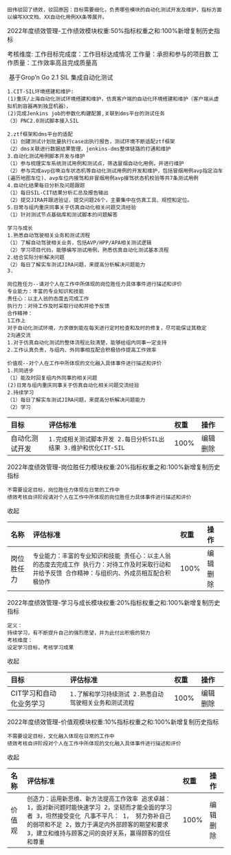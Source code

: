 

```
田伟驳回了绩效，驳回原因：目标需要细化，负责哪些模块的自动化测试开发及维护，指标方面以编写XX文档、XX自动化用例XX条等展开。
```

2022年度绩效管理-工作绩效模块权重:50%指标权重之和:100%新增复制历史指标

考核维度:
工作目标完成度：工作目标达成情况
工作量：承担和参与的项目数
工作质量：工作效率高且完成质量高

​	基于Grop’n Go 2.1 SIL 集成自动化测试

```
1.CIT-SIL环境搭建和维护:
(1)重庆/上海自动化测试环境搭建和维护，仿真客户端的自动化环境搭建和维护（客户端从虚拟机到容器再到独显机器），
(2)完成Jenkins job的参数化构建配置,关联到dms平台的测试任务
（3）PNC2.0测试脚本接入SIL

2.ztf框架和dms平台的适配
（1）创建测试计划批量执行case出执行报告，测试环境不断适配ztf框架
（2）dms关联进行数据结果管理，jenkins-dms整体链路的打通和维护
3.自动化测试用例脚本开发与维护
（1）参与梳理实车系统测试用例和测试点，筛选冒烟自动化用例，并进行维护
（2）参与完成avp召唤泊车状态机等自动化测试用例的开发和维护，包括冒烟用例avp指定泊车(遍历地图车位)、avp车位内接驾和非冒烟用例avp接驾状态机校验等共7条测试用例
4.自动化结果每日分析及问题跟踪
（1）每日SIL-CIT结果分析汇总及报告输出
（2）提交JIRA并跟进验证，提交问题26个，主要集中在仿真工具、规控和定位。
5.日常与组内重庆同事关于仿真自动化相关问题交流经验
（1）针对测试节点基础库和测试脚本的问题解答
```

```
学习与成长
1.熟悉自动驾驶相关业务和测试流程
（1）了解自动驾驶相关业务，包括AVP/HPP/APA相关测试逻辑
（2）学习项目代码，能够编写测试用例，熟悉仿真自动化测试基本流程
2.结合实际分析解决问题
（2）每日了解实车测试JIRA问题，来提高分析解决问题能力
3.
```

```
岗位胜任力--请对个人在工作中所体现的岗位胜任力具体事件进行描述和评价
专业能力：丰富的专业知识和技能
责任心：以主人翁的态度去完成工作
执行力：对待工作及时采取行动和并给予反馈
合作精神：
1工作上
对于自动化测试环境，力求做到能在每天进行定时检查和及时的修复，尽可能保证其稳定
2沟通交流
1.对于仿真自动化测试的整体流程比较清楚，能够给组内同事一定支持
2.工作认真负责，与组内、外同事相互配合积极协作提高工作效率
```

```
价值观--对个人在工作中所体现的文化融入具体事件进行描述和评价
1.共同进步
（1）能及时回复组内外同事的相关问题
(2)日常与组内重庆同事关于仿真自动化相关问题交流经验
2.持续学习
（1）每日了解实车测试JIRA问题，来提高分析解决问题能力
（2）学习
```



| 目标           | 评估标准                                                     | 权重 | 操作     |
| :------------- | :----------------------------------------------------------- | :--- | :------- |
| 自动化测试开发 | `1.完成相关测试脚本开发 2.每日分析SIL出结果 3.维护和优化CIT-SIL` | 100% | 编辑删除 |

2022年度绩效管理-岗位胜任力模块权重:20%指标权重之和:100%新增复制历史指标

```
不需要设定目标，岗位胜任力体现在日常的工作中
绩效考核自评阶段请对个人在工作中所体现的岗位胜任力具体事件进行描述和评价
```

收起

| 名称       | 评估标准                                                     | 权重 | 操作     |
| :--------- | :----------------------------------------------------------- | :--- | :------- |
| 岗位胜任力 | `专业能力：丰富的专业知识和技能 责任心：以主人翁的态度去完成工作 执行力：对待工作及时采取行动和并给予反馈 合作精神：与组织内、外成员相互配合积极协作` | 100% | 编辑删除 |

2022年度绩效管理-学习与成长模块权重:20%指标权重之和:100%新增复制历史指标

```
定义：
持续学习，有不断提升自己的强烈愿望，并为此付出积极的努力
考核维度：
设定学习目标，考核学习成果
```

收起

| 目标                    | 评估标准                                                | 权重 | 操作     |
| :---------------------- | :------------------------------------------------------ | :--- | :------- |
| CIT学习和自动化业务学习 | `1.了解和学习持续测试 2.熟悉自动驾驶相关业务和测试流程` | 100% | 编辑删除 |

2022年度绩效管理-价值观模块权重:10%指标权重之和:100%新增复制历史指标

```
不需要设定目标，文化融入体现在日常的工作中
绩效考核自评阶段对个人在工作中所体现的文化融入具体事件进行描述和评价
```

收起

| 名称   | 评估标准                                                     | 权重 | 操作     |
| :----- | :----------------------------------------------------------- | :--- | :------- |
| 价值观 | `创造力：运用新思维、新方法提高工作效率 追求卓越： 1，面对新问题时能快速学习 2，坚韧而才能全面的学习者 3，坦然接受变化 凡事不平凡： 1， 努力弥补自己的弱项和不足 2，致力于满足内外部顾客的期望和要求 3，建立和维持与顾客之间的良好关系，赢得顾客的信任和尊重` | 100% | 编辑删除 |
